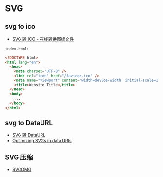 # SVG

## svg to ico

- [SVG 转 ICO - 在线转换图标文件](https://www.aconvert.com/cn/icon/svg-to-ico/)

`index.html`:

```html
<!DOCTYPE html>
<html lang="en">
  <head>
    <meta charset="UTF-8" />
    <link rel="icon" href="/favicon.ico" />
    <meta name="viewport" content="width=device-width, initial-scale=1.0" />
    <title>Website Title</title>
  </head>
  <body>
    ...
  </body>
</html>
```

## svg to DataURL

- [SVG 转 DataURL](https://www.fengjs.com/tools/svg2path.html)
- [Optimizing SVGs in data URIs](https://codepen.io/Tigt/post/optimizing-svgs-in-data-uris)

## SVG 压缩

- [SVGOMG](https://jakearchibald.github.io/svgomg/)

